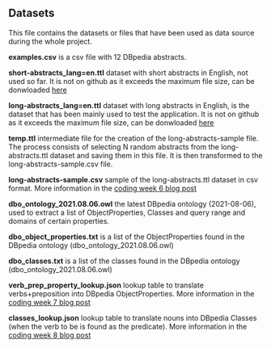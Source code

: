 ## Datasets
This file contains the datasets or files that have been used as data source during the whole project.

**examples.csv** is a csv file with 12 DBpedia abstracts.

**short-abstracts_lang=en.ttl** dataset with short abstracts in English, not used so far. It is not on github as it exceeds the maximum file size, can be donwloaded [here](https://databus.dbpedia.org/vehnem/text/short-abstracts/2021.05.01)

**long-abstracts_lang=en.ttl** dataset with long abstracts in English, is the dataset that has been mainly used to test the application. It is not on github as it exceeds the maximum file size, can be donwloaded [here](https://databus.dbpedia.org/vehnem/text/long-abstracts/2021.05.01)

**temp.ttl** intermediate file for the creation of the long-abstracts-sample file. The process consists of selecting N random abstracts from the long-abstracts.ttl dataset and saving them in this file. It is then transformed to the long-abstracts-sample.csv file.

**long-abstracts-sample.csv** sample of the long-abstracts.ttl dataset in csv format. More information in the [coding week 6 blog post](https://fcabla.github.io/DBpedia-abstracts-to-RDF/coding-week6)

**dbo_ontology_2021.08.06.owl** the latest DBpedia ontology (2021-08-06), used to extract a list of ObjectProperties, Classes and query range and domains of certain properties.

**dbo_object_properties.txt** is a list of the ObjectProperties found in the DBpedia ontology (dbo_ontology_2021.08.06.owl)

**dbo_classes.txt** is a list of the classes found in the DBpedia ontology (dbo_ontology_2021.08.06.owl)

**verb_prep_property_lookup.json** lookup table to translate verbs+preposition into DBpedia ObjectProperties. More information in the [coding week 7 blog post](https://fcabla.github.io/DBpedia-abstracts-to-RDF/coding-week6)

**classes_lookup.json** lookup table to translate nouns into DBpedia Classes (when the verb to be is found as the predicate). More information in the [coding week 8 blog post](https://fcabla.github.io/DBpedia-abstracts-to-RDF/coding-week8)

